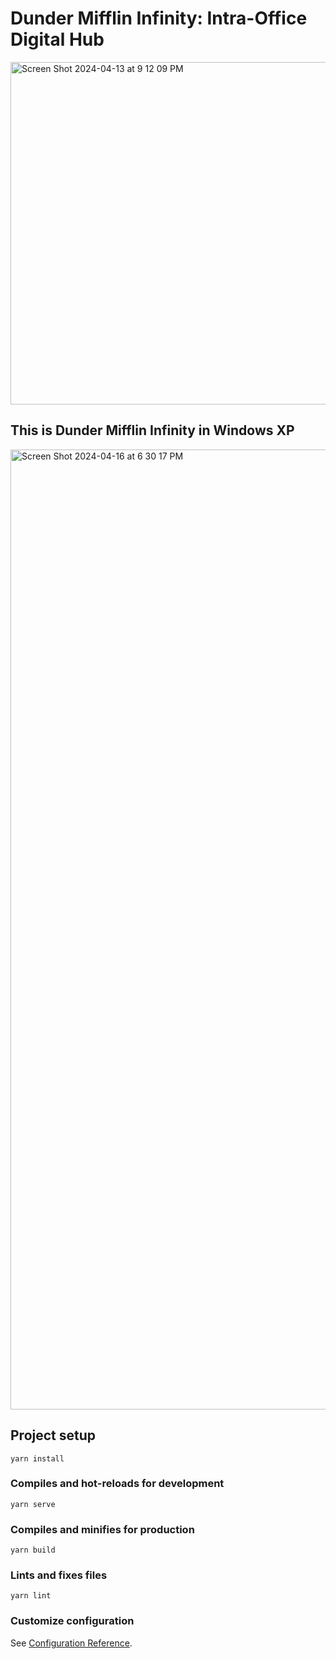 # Dunder Mifflin Infinity: Intra-Office Digital Hub

<img width="548" alt="Screen Shot 2024-04-13 at 9 12 09 PM" src="https://github.com/SunnyDcitruspunch/dunder-mifflin-infinity/assets/36935854/13b3bcd3-a76d-4d1b-a286-3e072cca02ec">

## This is Dunder Mifflin Infinity in Windows XP

<img width="1536" alt="Screen Shot 2024-04-16 at 6 30 17 PM" src="https://github.com/SunnyDcitruspunch/Dunder-Mifflin-Infinity/assets/36935854/6c7d27e9-390b-4d81-a5c9-fff628708820">

## Project setup
```
yarn install
```

### Compiles and hot-reloads for development
```
yarn serve
```

### Compiles and minifies for production
```
yarn build
```

### Lints and fixes files
```
yarn lint
```

### Customize configuration
See [Configuration Reference](https://cli.vuejs.org/config/).
